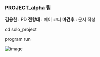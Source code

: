 ### PROJECT_alpha 팀



**김용한** : PD **전항태** : 메이 코더 **마건후** : 문서 작성 

cd solo_project

program run


![image](https://github.com/simizzang/new_project/assets/162389150/35880f89-d8bd-4138-83d7-e3a0dc2056e8)


